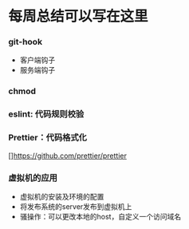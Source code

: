 # 每周总结可以写在这里

### git-hook
- 客户端钩子
- 服务端钩子

### chmod

### eslint: 代码规则校验

### Prettier：代码格式化  
[]https://github.com/prettier/prettier

### 虚拟机的应用
- 虚拟机的安装及环境的配置
- 将发布系统的server发布到虚拟机上
- 骚操作：可以更改本地的host，自定义一个访问域名